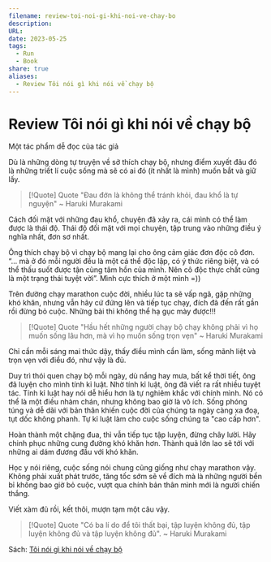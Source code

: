 ```yaml
---
filename: review-toi-noi-gi-khi-noi-ve-chay-bo
description: 
URL: 
date: 2023-05-25
tags:
  - Run
  - Book
share: true
aliases:
  - Review Tôi nói gì khi nói về chạy bộ
---
```


# Review Tôi nói gì khi nói về chạy bộ

Một tác phẩm dễ đọc của tác giả

Dù là những dòng tự truyện về sở thích chạy bộ, nhưng điểm xuyết đâu đó là những triết lí cuộc sống mà sẽ có ai đó (ít nhất là mình) muốn bắt và giữ lấy.


> [!Quote] Quote
> "Đau đớn là không thể tránh khỏi, đau khổ là tự nguyện"
> ~ Haruki Murakami
> 

Cách đối mặt với những đau khổ, chuyện đã xảy ra, cái mình có thể làm được là thái độ. Thái độ đối mặt với mọi chuyện, tập trung vào những điều ý nghĩa nhất, đơn sơ nhất.

Ông thích chạy bộ vì chạy bộ mang lại cho ông cảm giác đơn độc cô đơn. “... mà ở đó mỗi người đều là một cá thể độc lập, có ý thức riêng biệt, và có thể thấu suốt được tận cùng tâm hồn của mình. Nên cô độc thực chất cũng là một trạng thái tuyệt vời”. Mình cực thích ở một mình =))

Trên đường chạy marathon cuộc đời, nhiều lúc ta sẽ vấp ngã, gặp những khó khăn, nhưng vẫn hãy cứ đứng lên và tiếp tục chạy, đích đã đến rất gần rồi đừng bỏ cuộc. Những bài thi không thể hạ gục mày được!!!


> [!Quote] Quote
> "Hầu hết những người chạy bộ chạy không phải vì họ muốn sống lâu hơn, mà vì họ muốn sống trọn vẹn"
> ~ Haruki Murakami
> 

Chỉ cần mỗi sáng mai thức dậy, thấy điều mình cần làm, sống mãnh liệt và trọn vẹn với điều đó, như vậy là đủ.

Duy trì thói quen chạy bộ mỗi ngày, dù nắng hay mưa, bất kể thời tiết, ông đã luyện cho mình tính kỉ luật. Nhờ tính kỉ luật, ông đã viết ra rất nhiều tuyệt tác. Tính kỉ luật hay nói dễ hiểu hơn là tự nghiêm khắc với chính mình. Nó có thể là một điều nhàm chán, nhưng không bao giờ là vô ích. Sống phóng túng và dễ dãi với bản thân khiến cuộc đời của chúng ta ngày càng xa đoạ, tụt dốc không phanh. Tự kỉ luật làm cho cuộc sống chúng ta "cao cấp hơn".

Hoàn thành một chặng đua, thì vẫn tiếp tục tập luyện, đừng chây lười. Hãy chinh phục những cung đường khó khăn hơn. Thành quả lớn lao sẽ tới với những ai dám đương đầu với khó khăn.

Học y nói riêng, cuộc sống nói chung cũng giống như chạy marathon vậy. Không phải xuất phát trước, tăng tốc sớm sẽ về đích mà là những người bền bỉ không bao giờ bỏ cuộc, vượt qua chính bản thân mình mới là người chiến thắng.

Viết xàm đủ rồi, kết thôi, mượn tạm một câu vậy.


> [!Quote] Quote
> "Có ba lí do để tôi thất bại, tập luyện không đủ, tập luyện không đủ và tập luyện không đủ".
> ~ Haruki Murakami

Sách: [Tôi nói gì khi nói về chạy bộ](./toi-noi-gi-khi-noi-ve-chay-bo.md)
